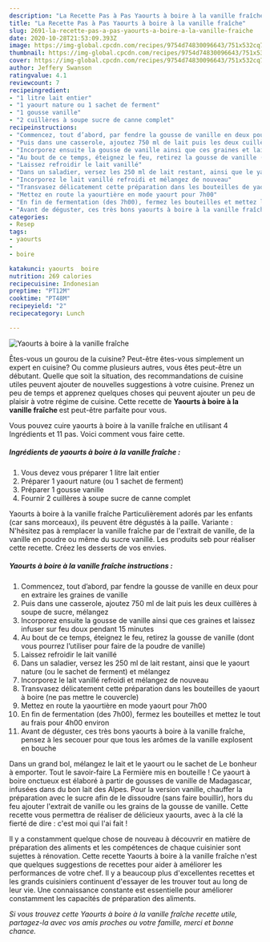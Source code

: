 ```yaml
---
description: "La Recette Pas à Pas Yaourts à boire à la vanille fraîche"
title: "La Recette Pas à Pas Yaourts à boire à la vanille fraîche"
slug: 2691-la-recette-pas-a-pas-yaourts-a-boire-a-la-vanille-fraiche
date: 2020-10-28T21:53:09.393Z
image: https://img-global.cpcdn.com/recipes/9754d74830096643/751x532cq70/yaourts-a-boire-a-la-vanille-fraiche-photo-principale-de-la-recette.jpg
thumbnail: https://img-global.cpcdn.com/recipes/9754d74830096643/751x532cq70/yaourts-a-boire-a-la-vanille-fraiche-photo-principale-de-la-recette.jpg
cover: https://img-global.cpcdn.com/recipes/9754d74830096643/751x532cq70/yaourts-a-boire-a-la-vanille-fraiche-photo-principale-de-la-recette.jpg
author: Jeffery Swanson
ratingvalue: 4.1
reviewcount: 7
recipeingredient:
- "1 litre lait entier"
- "1 yaourt nature ou 1 sachet de ferment"
- "1 gousse vanille"
- "2 cuillères à soupe sucre de canne complet"
recipeinstructions:
- "Commencez, tout d’abord, par fendre la gousse de vanille en deux pour en extraire les graines de vanille"
- "Puis dans une casserole, ajoutez 750 ml de lait puis les deux cuillères à soupe de sucre, mélangez"
- "Incorporez ensuite la gousse de vanille ainsi que ces graines et laissez infuser sur feu doux pendant 15 minutes"
- "Au bout de ce temps, éteignez le feu, retirez la gousse de vanille (dont vous pourrez l’utiliser pour faire de la poudre de vanille)"
- "Laissez refroidir le lait vanillé"
- "Dans un saladier, versez les 250 ml de lait restant, ainsi que le yaourt nature (ou le sachet de ferment) et mélangez"
- "Incorporez le lait vanillé refroidi et mélangez de nouveau"
- "Transvasez délicatement cette préparation dans les bouteilles de yaourt à boire (ne pas mettre le couvercle)"
- "Mettez en route la yaourtière en mode yaourt pour 7h00"
- "En fin de fermentation (des 7h00), fermez les bouteilles et mettez le tout au frais pour 4h00 environ"
- "Avant de déguster, ces très bons yaourts à boire à la vanille fraîche, pensez à les secouer pour que tous les arômes de la vanille explosent en bouche"
categories:
- Resep
tags:
- yaourts
- 
- boire

katakunci: yaourts  boire 
nutrition: 269 calories
recipecuisine: Indonesian
preptime: "PT12M"
cooktime: "PT48M"
recipeyield: "2"
recipecategory: Lunch

---
```



![Yaourts à boire à la vanille fraîche](https://img-global.cpcdn.com/recipes/9754d74830096643/751x532cq70/yaourts-a-boire-a-la-vanille-fraiche-photo-principale-de-la-recette.jpg)

Êtes-vous un gourou de la cuisine? Peut-être êtes-vous simplement un expert en cuisine? Ou comme plusieurs autres, vous êtes peut-être un débutant. Quelle que soit la situation, des recommandations de cuisine utiles peuvent ajouter de nouvelles suggestions à votre cuisine. Prenez un peu de temps et apprenez quelques choses qui peuvent ajouter un peu de plaisir à votre régime de cuisine. Cette recette de <strong> Yaourts à boire à la vanille fraîche </strong> est peut-être parfaite pour vous.

<!--inarticleads1-->

Vous pouvez cuire yaourts à boire à la vanille fraîche en utilisant 4 Ingrédients et 11 pas. Voici comment vous faire cette.

##### Ingrédients de yaourts à boire à la vanille fraîche :

1. Vous devez vous préparer 1 litre lait entier
1. Préparer 1 yaourt nature (ou 1 sachet de ferment)
1. Préparer 1 gousse vanille
1. Fournir 2 cuillères à soupe sucre de canne complet


Yaourts à boire à la vanille fraîche Particulièrement adorés par les enfants (car sans morceaux), ils peuvent être dégustés à la paille. Variante : N&#39;hésitez pas à remplacer la vanille fraîche par de l&#39;extrait de vanille, de la vanille en poudre ou même du sucre vanillé. Les produits seb pour réaliser cette recette. Créez les desserts de vos envies. 

<!--inarticleads2-->

##### Yaourts à boire à la vanille fraîche instructions :

1. Commencez, tout d’abord, par fendre la gousse de vanille en deux pour en extraire les graines de vanille
1. Puis dans une casserole, ajoutez 750 ml de lait puis les deux cuillères à soupe de sucre, mélangez
1. Incorporez ensuite la gousse de vanille ainsi que ces graines et laissez infuser sur feu doux pendant 15 minutes
1. Au bout de ce temps, éteignez le feu, retirez la gousse de vanille (dont vous pourrez l’utiliser pour faire de la poudre de vanille)
1. Laissez refroidir le lait vanillé
1. Dans un saladier, versez les 250 ml de lait restant, ainsi que le yaourt nature (ou le sachet de ferment) et mélangez
1. Incorporez le lait vanillé refroidi et mélangez de nouveau
1. Transvasez délicatement cette préparation dans les bouteilles de yaourt à boire (ne pas mettre le couvercle)
1. Mettez en route la yaourtière en mode yaourt pour 7h00
1. En fin de fermentation (des 7h00), fermez les bouteilles et mettez le tout au frais pour 4h00 environ
1. Avant de déguster, ces très bons yaourts à boire à la vanille fraîche, pensez à les secouer pour que tous les arômes de la vanille explosent en bouche


Dans un grand bol, mélangez le lait et le yaourt ou le sachet de Le bonheur à emporter. Tout le savoir-faire La Fermière mis en bouteille ! Ce yaourt à boire onctueux est élaboré à partir de gousses de vanille de Madagascar, infusées dans du bon lait des Alpes. Pour la version vanille, chauffer la préparation avec le sucre afin de le dissoudre (sans faire bouillir), hors du feu ajouter l&#39;extrait de vanille ou les grains de la gousse de vanille. Cette recette vous permettra de réaliser de délicieux yaourts, avec à la clé la fierté de dire : c&#39;est moi qui l&#39;ai fait ! 

<!--inarticleads1-->

<p>
Il y a constamment quelque chose de nouveau à découvrir en matière de préparation des aliments et les compétences de chaque cuisinier sont sujettes à rénovation. Cette recette Yaourts à boire à la vanille fraîche n'est que quelques suggestions de recettes pour aider à améliorer les performances de votre chef. Il y a beaucoup plus d'excellentes recettes et les grands cuisiniers continuent d'essayer de les trouver tout au long de leur vie. Une connaissance constante est essentielle pour améliorer constamment les capacités de préparation des aliments.
</p>

<p>
<i>Si vous trouvez cette Yaourts à boire à la vanille fraîche recette utile, partagez-la avec vos amis proches ou votre famille, merci et bonne chance.</i>
</p>
